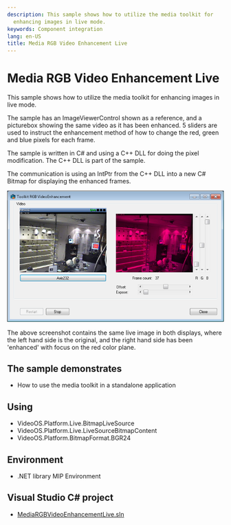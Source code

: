 ```yaml
---
description: This sample shows how to utilize the media toolkit for
  enhancing images in live mode.
keywords: Component integration
lang: en-US
title: Media RGB Video Enhancement Live
---
```


# Media RGB Video Enhancement Live

This sample shows how to utilize the media toolkit for enhancing images
in live mode.

The sample has an ImageViewerControl shown as a reference, and a
picturebox showing the same video as it has been enhanced. 5 sliders are
used to instruct the enhancement method of how to change the red, green
and blue pixels for each frame.

The sample is written in C\# and using a C++ DLL for doing the pixel
modification. The C++ DLL is part of the sample.

The communication is using an IntPtr from the C++ DLL into a new C\#
Bitmap for displaying the enhanced frames.

![](MediaRGBEnhancementLive1.png)

The above screenshot contains the same live image in both displays,
where the left hand side is the original, and the right hand side has
been 'enhanced' with focus on the red color plane.

## The sample demonstrates

-   How to use the media toolkit in a standalone application

## Using

-   VideoOS.Platform.Live.BitmapLiveSource
-   VideoOS.Platform.Live.LiveSourceBitmapContent
-   VideoOS.Platform.BitmapFormat.BGR24

## Environment

-   .NET library MIP Environment

## Visual Studio C\# project

-   [MediaRGBVideoEnhancementLive.sln](javascript:openLink('..\\\\ComponentSamples\\\\MediaRGBVideoEnhancementLive\\\\MediaRGBVideoEnhancementLive.sln');)

